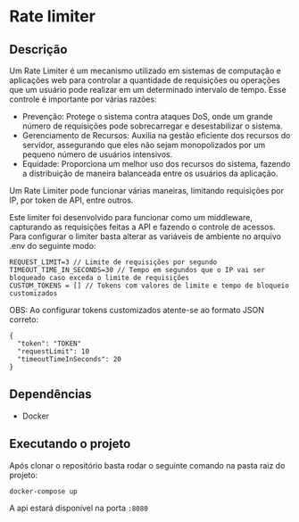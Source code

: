 # Rate limiter


## Descrição
Um Rate Limiter é um mecanismo utilizado em sistemas de computação e aplicações web para controlar a quantidade de requisições ou operações que um usuário pode realizar em um determinado intervalo de tempo. Esse controle é importante por várias razões:

- Prevenção: Protege o sistema contra ataques DoS, onde um grande número de requisições pode sobrecarregar e desestabilizar o sistema.
- Gerenciamento de Recursos: Auxilia na gestão eficiente dos recursos do servidor, assegurando que eles não sejam monopolizados por um pequeno número de usuários intensivos.
- Equidade: Proporciona um melhor uso dos recursos do sistema, fazendo a distribuição de maneira balanceada entre os usuários da aplicação.

Um Rate Limiter pode funcionar várias maneiras, limitando requisições por IP, por token de API, entre outros.

Este limiter foi desenvolvido para funcionar como um middleware, capturando as requisições feitas a API e fazendo o controle de acessos. Para configurar o limiter basta alterar as variáveis de ambiente no arquivo .env do seguinte modo:
```
REQUEST_LIMIT=3 // Limite de requisições por segundo
TIMEOUT_TIME_IN_SECONDS=30 // Tempo em segundos que o IP vai ser bloqueado caso exceda o limite de requisições
CUSTOM_TOKENS = [] // Tokens com valores de limite e tempo de bloqueio customizados
```

OBS: Ao configurar tokens customizados atente-se ao formato JSON correto:
```
{
  "token": "TOKEN"
  "requestLimit": 10
  "timeoutTimeInSeconds": 20
}
```

## Dependências
- Docker

## Executando o projeto
Após clonar o repositório basta rodar o seguinte comando na pasta raiz do projeto:
```
docker-compose up
```

A api estará disponível na porta `:8080`
